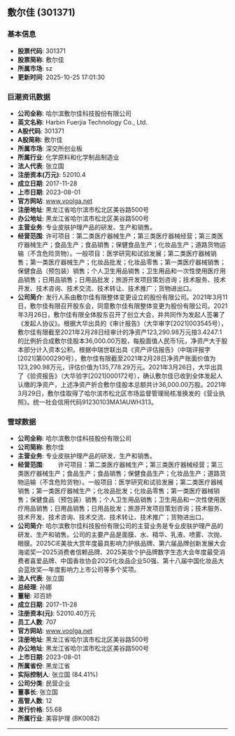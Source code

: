 ## 敷尔佳 (301371)

### 基本信息

- **股票代码**: 301371
- **股票简称**: 敷尔佳
- **所属市场**: sz
- **更新时间**: 2025-10-25 17:01:30

### 巨潮资讯数据

- **公司全称**: 哈尔滨敷尔佳科技股份有限公司
- **英文名称**: Harbin Fuerjia Technology Co., Ltd.
- **A股代码**: 301371
- **A股简称**: 敷尔佳
- **所属市场**: 深交所创业板
- **所属行业**: 化学原料和化学制品制造业
- **法人代表**: 张立国
- **注册资本(万元)**: 52010.4
- **成立日期**: 2017-11-28
- **上市日期**: 2023-08-01
- **官方网站**: www.voolga.net
- **注册地址**: 黑龙江省哈尔滨市松北区美谷路500号
- **办公地址**: 黑龙江省哈尔滨市松北区美谷路500号
- **主营业务**: 专业皮肤护理产品的研发、生产和销售。
- **经营范围**: 许可项目：第二类医疗器械生产；第三类医疗器械经营；第三类医疗器械生产；食品生产；食品销售；保健食品生产；化妆品生产；道路货物运输（不含危险货物）。一般项目：医学研究和试验发展；第二类医疗器械销售；第一类医疗器械生产；化妆品批发；化妆品零售；第一类医疗器械销售；保健食品（预包装）销售；个人卫生用品销售；卫生用品和一次性使用医疗用品销售；日用品销售；日用品批发；旅游开发项目策划咨询；技术服务、技术开发、技术咨询、技术交流、技术转让、技术推广；货物进出口。
- **公司简介**: 发行人系由敷尔佳有限整体变更设立的股份有限公司。2021年3月11日，敷尔佳有限召开股东会，同意敷尔佳有限整体变更为股份有限公司。2021年3月26日，敷尔佳有限全体股东召开了创立大会，并共同作为发起人签署了《发起人协议》。根据大华出具的《审计报告》（大华审字[2021]003545号），敷尔佳有限截至2021年2月28日经审计的净资产123,290.98万元按3.4247:1的比例折合成敷尔佳股本36,000.00万股，每股面值人民币1元，净资产大于股本部分计入资本公积。根据中瑞世联出具《资产评估报告》（中瑞评报字[2021]第000290号），敷尔佳有限截至2021年2月28日净资产账面价值为123,290.98万元，评估价值为135,778.29万元。2021年3月26日，大华出具了《验资报告》（大华验字[2021]000172号），确认敷尔佳已收到全体发起人认缴的净资产，上述净资产折合敷尔佳股本总额共计36,000.00万股。2021年3月29日，敷尔佳取得了哈尔滨市松北区市场监督管理局核准换发的《营业执照》。统一社会信用代码91230103MA1AUWH313。

### 雪球数据

- **公司全称**: 哈尔滨敷尔佳科技股份有限公司
- **公司简称**: 敷尔佳
- **主营业务**: 专业皮肤护理产品的研发、生产和销售。
- **经营范围**: 　　许可项目：第二类医疗器械生产；第三类医疗器械经营；第三类医疗器械生产；食品生产；食品销售；保健食品生产；化妆品生产；道路货物运输（不含危险货物）。一般项目：医学研究和试验发展；第二类医疗器械销售；第一类医疗器械生产；化妆品批发；化妆品零售；第一类医疗器械销售；保健食品（预包装）销售；个人卫生用品销售；卫生用品和一次性使用医疗用品销售；日用品销售；日用品批发；旅游开发项目策划咨询；技术服务、技术开发、技术咨询、技术交流、技术转让、技术推广；货物进出口。
- **公司简介**: 哈尔滨敷尔佳科技股份有限公司的主营业务是专业皮肤护理产品的研发、生产和销售。公司的主要产品是面膜、水、精华、乳液、喷雾、次抛、眼膜。2025CiE美妆大赏年度最具影响力护肤品牌、第六届品牌创新发展大会海诺奖—2025消费者信赖品牌、2025美妆个护品牌数字生态大会年度最受消费者喜爱品牌、中国香妆协会2025化妆品企业50强、第十八届中国化妆品大会蓝玫奖—年度影响力上市公司等多个奖项。
- **法人代表**: 张立国
- **总经理**: 孙娜
- **董秘**: 邓百娇
- **成立日期**: 2017-11-28
- **注册资本(元)**: 52010.40万元
- **员工人数**: 707
- **官方网站**: www.voolga.net
- **注册地址**: 黑龙江省哈尔滨市松北区美谷路500号
- **办公地址**: 黑龙江省哈尔滨市松北区美谷路500号
- **上市日期**: 2023-08-01
- **所属省份**: 黑龙江省
- **实际控制人**: 张立国 (84.41%)
- **公司分类**: 民营企业
- **董事长**: 张立国
- **高管人数**: 12
- **发行价格**: 55.68
- **所属行业**: 美容护理 (BK0082)

---